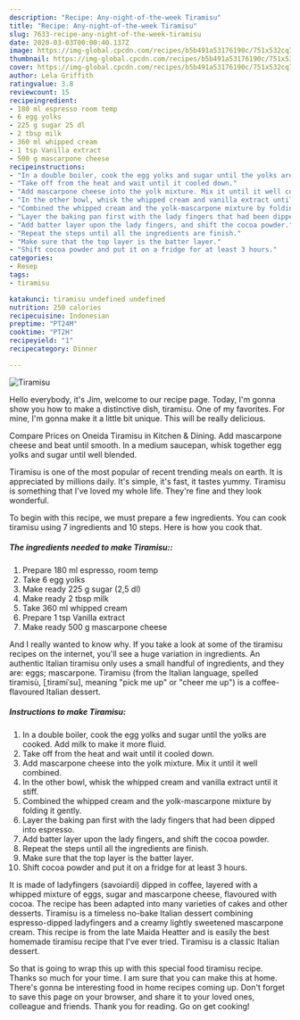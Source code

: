 ```yaml
---
description: "Recipe: Any-night-of-the-week Tiramisu"
title: "Recipe: Any-night-of-the-week Tiramisu"
slug: 7633-recipe-any-night-of-the-week-tiramisu
date: 2020-03-03T00:00:40.137Z
image: https://img-global.cpcdn.com/recipes/b5b491a53176190c/751x532cq70/tiramisu-recipe-main-photo.jpg
thumbnail: https://img-global.cpcdn.com/recipes/b5b491a53176190c/751x532cq70/tiramisu-recipe-main-photo.jpg
cover: https://img-global.cpcdn.com/recipes/b5b491a53176190c/751x532cq70/tiramisu-recipe-main-photo.jpg
author: Lela Griffith
ratingvalue: 3.8
reviewcount: 15
recipeingredient:
- 180 ml espresso room temp
- 6 egg yolks
- 225 g sugar 25 dl
- 2 tbsp milk
- 360 ml whipped cream
- 1 tsp Vanilla extract
- 500 g mascarpone cheese
recipeinstructions:
- "In a double boiler, cook the egg yolks and sugar until the yolks are cooked. Add milk to make it more fluid."
- "Take off from the heat and wait until it cooled down."
- "Add mascarpone cheese into the yolk mixture. Mix it until it well combined."
- "In the other bowl, whisk the whipped cream and vanilla extract until it stiff."
- "Combined the whipped cream and the yolk-mascarpone mixture by folding it gently."
- "Layer the baking pan first with the lady fingers that had been dipped into espresso."
- "Add batter layer upon the lady fingers, and shift the cocoa powder."
- "Repeat the steps until all the ingredients are finish."
- "Make sure that the top layer is the batter layer."
- "Shift cocoa powder and put it on a fridge for at least 3 hours."
categories:
- Resep
tags:
- tiramisu

katakunci: tiramisu undefined undefined
nutrition: 250 calories
recipecuisine: Indonesian
preptime: "PT24M"
cooktime: "PT2H"
recipeyield: "1"
recipecategory: Dinner

---
```



![Tiramisu](https://img-global.cpcdn.com/recipes/b5b491a53176190c/751x532cq70/tiramisu-recipe-main-photo.jpg)

Hello everybody, it's Jim, welcome to our recipe page. Today, I'm gonna show you how to make a distinctive dish, tiramisu. One of my favorites. For mine, I'm gonna make it a little bit unique. This will be really delicious.

Compare Prices on Oneida Tiramisu in Kitchen &amp; Dining. Add mascarpone cheese and beat until smooth. In a medium saucepan, whisk together egg yolks and sugar until well blended.

Tiramisu is one of the most popular of recent trending meals on earth. It is appreciated by millions daily. It's simple, it's fast, it tastes yummy. Tiramisu is something that I've loved my whole life. They're fine and they look wonderful.


To begin with this recipe, we must prepare a few ingredients. You can cook tiramisu using 7 ingredients and 10 steps. Here is how you cook that.

##### The ingredients needed to make Tiramisu::

1. Prepare 180 ml espresso, room temp
1. Take 6 egg yolks
1. Make ready 225 g sugar (2,5 dl)
1. Make ready 2 tbsp milk
1. Take 360 ml whipped cream
1. Prepare 1 tsp Vanilla extract
1. Make ready 500 g mascarpone cheese


And I really wanted to know why. If you take a look at some of the tiramisu recipes on the internet, you&#39;ll see a huge variation in ingredients. An authentic Italian tiramisu only uses a small handful of ingredients, and they are: eggs; mascarpone. Tiramisu (from the Italian language, spelled tiramisù, [ˌtiramiˈsu], meaning &#34;pick me up&#34; or &#34;cheer me up&#34;) is a coffee-flavoured Italian dessert. 

##### Instructions to make Tiramisu:

1. In a double boiler, cook the egg yolks and sugar until the yolks are cooked. Add milk to make it more fluid.
1. Take off from the heat and wait until it cooled down.
1. Add mascarpone cheese into the yolk mixture. Mix it until it well combined.
1. In the other bowl, whisk the whipped cream and vanilla extract until it stiff.
1. Combined the whipped cream and the yolk-mascarpone mixture by folding it gently.
1. Layer the baking pan first with the lady fingers that had been dipped into espresso.
1. Add batter layer upon the lady fingers, and shift the cocoa powder.
1. Repeat the steps until all the ingredients are finish.
1. Make sure that the top layer is the batter layer.
1. Shift cocoa powder and put it on a fridge for at least 3 hours.


It is made of ladyfingers (savoiardi) dipped in coffee, layered with a whipped mixture of eggs, sugar and mascarpone cheese, flavoured with cocoa. The recipe has been adapted into many varieties of cakes and other desserts. Tiramisu is a timeless no-bake Italian dessert combining espresso-dipped ladyfingers and a creamy lightly sweetened mascarpone cream. This recipe is from the late Maida Heatter and is easily the best homemade tiramisu recipe that I&#39;ve ever tried. Tiramisu is a classic Italian dessert. 

So that is going to wrap this up with this special food tiramisu recipe. Thanks so much for your time. I am sure that you can make this at home. There's gonna be interesting food in home recipes coming up. Don't forget to save this page on your browser, and share it to your loved ones, colleague and friends. Thank you for reading. Go on get cooking!
